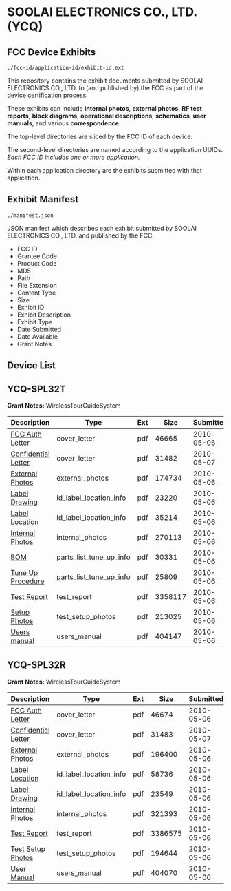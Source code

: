 # SOOLAI ELECTRONICS CO., LTD. (YCQ)
## FCC Device Exhibits

```
./fcc-id/application-id/exhibit-id.ext
```

This repository contains the exhibit documents submitted by SOOLAI ELECTRONICS CO., LTD. to (and published by) the FCC as part of the device certification process.

These exhibits can include **internal photos**, **external photos**, **RF test reports**, **block diagrams**, **operational descriptions**, **schematics**, **user manuals**, and various **correspondence**.

The top-level directories are sliced by the FCC ID of each device.

The second-level directories are named according to the application UUIDs. *Each FCC ID includes one or more application.*

Within each application directory are the exhibits submitted with that application. 

## Exhibit Manifest

```
./manifest.json
```

JSON manifest which describes each exhibit submitted by SOOLAI ELECTRONICS CO., LTD. and published by the FCC.

- FCC ID
- Grantee Code
- Product Code
- MD5
- Path
- File Extension
- Content Type
- Size
- Exhibit ID
- Exhibit Description
- Exhibit Type
- Date Submitted
- Date Available
- Grant Notes

## Device List
## YCQ-SPL32T
**Grant Notes:** WirelessTourGuideSystem

| Description | Type | Ext | Size | Submitted | Available |
| ----------- | ---- | --- | ---- | --------- | --------- |
| [FCC Auth Letter](YCQ-SPL32T/d0bd63b4170f381a068299af568705e5/1277548.pdf) | cover_letter | pdf | 46665 | 2010-05-06 | 2010-05-06 |
| [Confidential Letter](YCQ-SPL32T/d0bd63b4170f381a068299af568705e5/1278064.pdf) | cover_letter | pdf | 31482 | 2010-05-07 | 2010-05-06 |
| [External Photos](YCQ-SPL32T/d0bd63b4170f381a068299af568705e5/1277536.pdf) | external_photos | pdf | 174734 | 2010-05-06 | 2010-05-06 |
| [Label Drawing](YCQ-SPL32T/d0bd63b4170f381a068299af568705e5/1277537.pdf) | id_label_location_info | pdf | 23220 | 2010-05-06 | 2010-05-06 |
| [Label Location](YCQ-SPL32T/d0bd63b4170f381a068299af568705e5/1277538.pdf) | id_label_location_info | pdf | 35214 | 2010-05-06 | 2010-05-06 |
| [Internal Photos](YCQ-SPL32T/d0bd63b4170f381a068299af568705e5/1277539.pdf) | internal_photos | pdf | 270113 | 2010-05-06 | 2010-05-06 |
| [BOM](YCQ-SPL32T/d0bd63b4170f381a068299af568705e5/1277541.pdf) | parts_list_tune_up_info | pdf | 30331 | 2010-05-06 | 2010-05-06 |
| [Tune Up Procedure](YCQ-SPL32T/d0bd63b4170f381a068299af568705e5/1277542.pdf) | parts_list_tune_up_info | pdf | 25809 | 2010-05-06 | 2010-05-06 |
| [Test Report](YCQ-SPL32T/d0bd63b4170f381a068299af568705e5/1277544.pdf) | test_report | pdf | 3358117 | 2010-05-06 | 2010-05-06 |
| [Setup Photos](YCQ-SPL32T/d0bd63b4170f381a068299af568705e5/1277550.pdf) | test_setup_photos | pdf | 213025 | 2010-05-06 | 2010-05-06 |
| [Users manual](YCQ-SPL32T/d0bd63b4170f381a068299af568705e5/1277546.pdf) | users_manual | pdf | 404147 | 2010-05-06 | 2010-05-06 |
## YCQ-SPL32R
**Grant Notes:** WirelessTourGuideSystem

| Description | Type | Ext | Size | Submitted | Available |
| ----------- | ---- | --- | ---- | --------- | --------- |
| [FCC Auth Letter](YCQ-SPL32R/d100d433e617aa3686742c425965fe44/1277503.pdf) | cover_letter | pdf | 46674 | 2010-05-06 | 2010-05-06 |
| [Confidential Letter](YCQ-SPL32R/d100d433e617aa3686742c425965fe44/1278062.pdf) | cover_letter | pdf | 31483 | 2010-05-07 | 2010-05-06 |
| [External Photos](YCQ-SPL32R/d100d433e617aa3686742c425965fe44/1277495.pdf) | external_photos | pdf | 196400 | 2010-05-06 | 2010-05-06 |
| [Label Location](YCQ-SPL32R/d100d433e617aa3686742c425965fe44/1277496.pdf) | id_label_location_info | pdf | 58736 | 2010-05-06 | 2010-05-06 |
| [Label Drawing](YCQ-SPL32R/d100d433e617aa3686742c425965fe44/1277497.pdf) | id_label_location_info | pdf | 23549 | 2010-05-06 | 2010-05-06 |
| [Internal Photos](YCQ-SPL32R/d100d433e617aa3686742c425965fe44/1277498.pdf) | internal_photos | pdf | 321393 | 2010-05-06 | 2010-05-06 |
| [Test Report](YCQ-SPL32R/d100d433e617aa3686742c425965fe44/1277499.pdf) | test_report | pdf | 3386575 | 2010-05-06 | 2010-05-06 |
| [Test Setup Photos](YCQ-SPL32R/d100d433e617aa3686742c425965fe44/1277500.pdf) | test_setup_photos | pdf | 194644 | 2010-05-06 | 2010-05-06 |
| [User Manual](YCQ-SPL32R/d100d433e617aa3686742c425965fe44/1277501.pdf) | users_manual | pdf | 404070 | 2010-05-06 | 2010-05-06 |

